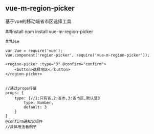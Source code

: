 ## vue-m-region-picker
 基于vue的移动端省市区选择工具

##Install
npm install vue-m-region-picker

##Use
```
var Vue = require('vue');
Vue.component('region-picker', require('vue-m-region-picker'));

<region-picker :type="3" @confirm="confirm">
    <button>选择地区<／button>
</region-picker>


//通过props传值
props: {
    type: {//1:只有省,2:省市,3:省市区,默认是3
        type: Number,
        default: 3
    }
}
@confirm通知父组件
//具体用法看例子
```
